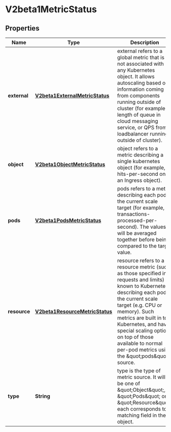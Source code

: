 
# V2beta1MetricStatus

## Properties
Name | Type | Description | Notes
------------ | ------------- | ------------- | -------------
**external** | [**V2beta1ExternalMetricStatus**](V2beta1ExternalMetricStatus.md) | external refers to a global metric that is not associated with any Kubernetes object. It allows autoscaling based on information coming from components running outside of cluster (for example length of queue in cloud messaging service, or QPS from loadbalancer running outside of cluster). |  [optional]
**object** | [**V2beta1ObjectMetricStatus**](V2beta1ObjectMetricStatus.md) | object refers to a metric describing a single kubernetes object (for example, hits-per-second on an Ingress object). |  [optional]
**pods** | [**V2beta1PodsMetricStatus**](V2beta1PodsMetricStatus.md) | pods refers to a metric describing each pod in the current scale target (for example, transactions-processed-per-second).  The values will be averaged together before being compared to the target value. |  [optional]
**resource** | [**V2beta1ResourceMetricStatus**](V2beta1ResourceMetricStatus.md) | resource refers to a resource metric (such as those specified in requests and limits) known to Kubernetes describing each pod in the current scale target (e.g. CPU or memory). Such metrics are built in to Kubernetes, and have special scaling options on top of those available to normal per-pod metrics using the \&quot;pods\&quot; source. |  [optional]
**type** | **String** | type is the type of metric source.  It will be one of \&quot;Object\&quot;, \&quot;Pods\&quot; or \&quot;Resource\&quot;, each corresponds to a matching field in the object. | 




